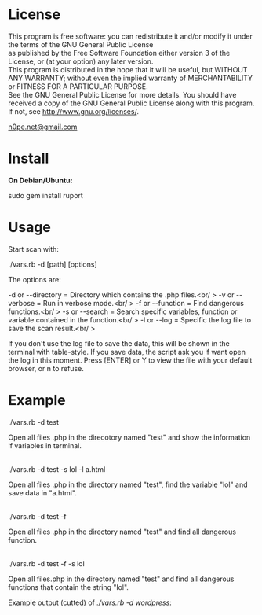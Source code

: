 License
====

This program is free software: you can redistribute it and/or modify it under the terms of the GNU General Public License <br> as published by the Free Software Foundation either version 3 of the License, or (at your option) any later version.
<br>This program is distributed in the hope that it will be useful, but WITHOUT ANY WARRANTY; without even the implied warranty of MERCHANTABILITY or FITNESS FOR A PARTICULAR PURPOSE. <br> See the GNU General Public License for more details.
You should have received a copy of the GNU General Public License along with this program. If not, see <http://www.gnu.org/licenses/>. 

n0pe.net@gmail.com

Install
====

<b>On Debian/Ubuntu:</b>

sudo gem install ruport

Usage
====

Start scan with:

./vars.rb -d [path] [options]

The options are:

-d or --directory = Directory which contains the .php files.<br/ >
-v or --verbose = Run in verbose mode.<br/ >
-f or --function = Find dangerous functions.<br/ >
-s or --search = Search specific variables, function or variable contained in the function.<br/ >
-l or --log = Specific the log file to save the scan result.<br/ >

If you don't use the log file to save the data, this will be shown in the terminal with table-style.
If you save data, the script ask you if want open the log in this moment. Press [ENTER] or Y to view the file with your default browser, or n to refuse.

Example
====

./vars.rb -d test

Open all files .php in the direcotory named "test" and show the information if variables in terminal.
<br><br>

./vars.rb -d test -s lol -l a.html

Open all files .php in the directory named "test", find the variable "lol" and save data in "a.html".
<br><br>

./vars.rb -d test -f

Open all files .php in the directory named "test" and find all dangerous function.
<br><br>

./vars.rb -d test -f -s lol

Open all files.php in the directory named "test" and find all dangerous functions that contain the string "lol".


Example output (cutted) of <i>./vars.rb -d wordpress</i>:


